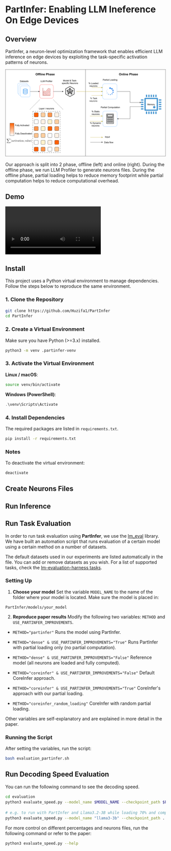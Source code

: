 # PartInfer: Enabling LLM Ineference On Edge Devices

## Overview

PartInfer, a neuron-level optimization framework that enables efficient LLM inference on edge devices by exploiting the task-specific activation patterns of neurons. 

![Overview](assets/overview.svg)

Our approach is split into 2 phase, offline (left) and online (right). During the offline phase, we run LLM Profiler to generate neurons files. During the offline phase, partial loading helps to reduce memory footprint while partial computation helps to reduce computational overhead.

## Demo

![Demo](assets/demo.mp4)

## Install

This project uses a Python virtual environment to manage dependencies. Follow the steps below to reproduce the same environment.

### 1. Clone the Repository

```bash
git clone https://github.com/Huzifa1/PartInfer
cd PartInfer
```

### 2. Create a Virtual Environment

Make sure you have Python (>=3.x) installed.

```bash
python3 -m venv .partinfer-venv
```

### 3. Activate the Virtual Environment

**Linux / macOS**:
    
```bash
source venv/bin/activate
```
    
**Windows (PowerShell)**:
    
```powershell
.\venv\Scripts\Activate
```
    

### 4. Install Dependencies

The required packages are listed in `requirements.txt`.

```bash
pip install -r requirements.txt
```

### Notes
    
To deactivate the virtual environment:
    
```bash
deactivate
```

## Create Neurons Files

## Run Inference

## Run Task Evaluation

In order to run task evaluation using **PartInfer**, we use the [lm_eval](https://github.com/EleutherAI/lm-evaluation-harness) library.
We have built an automation script that runs evaluation of a certain model using a certain method on a number of datasets.

The default datasets used in our experiments are listed automatically in the file. You can add or remove datasets as you wish.
For a list of supported tasks, check the [lm-evaluation-harness tasks](https://github.com/EleutherAI/lm-evaluation-harness/tree/main/lm_eval/tasks).

### Setting Up

1. **Choose your model**
   Set the variable `MODEL_NAME` to the name of the folder where your model is located.
   Make sure the model is placed in:

```
PartInfer/models/your_model
```

2. **Reproduce paper results**
Modify the following two variables: `METHOD` and `USE_PARTINFER_IMPROVEMENTS`.

- `METHOD="partinfer"`
  Runs the model using PartInfer.

- `METHOD="dense" & USE_PARTINFER_IMPROVEMENTS="True"`
  Runs PartInfer with partial loading only (no partial computation).

- `METHOD="dense" & USE_PARTINFER_IMPROVEMENTS="False"`
  Reference model (all neurons are loaded and fully computed).

- `METHOD="coreinfer" & USE_PARTINFER_IMPROVEMENTS="False"`
  Default CoreInfer approach.

- `METHOD="coreinfer" & USE_PARTINFER_IMPROVEMENTS="True"`
  CoreInfer's approach with our partial loading.

- `METHOD="coreinfer_random_loading"`
  CoreInfer with random partial loading.

Other variables are self-explanatory and are explained in more detail in the paper.


### Running the Script

After setting the variables, run the script:

```bash
bash evaluation_partinfer.sh
```

## Run Decoding Speed Evaluation

You can run the following command to see the decoding speed.

```bash
cd evaluation
python3 evaluate_speed.py --model_name $MODEL_NAME --checkpoint_path $PATH_TO_MODEL --num_tokens_to_generate $NUM_TOKENS --method $METHOD

# e.g. to run with PartInfer and Llama3.2-3B while loading 70% and computing 40% of neurons:
python3 evaluate_speed.py --model_name "llama3-3b" --checkpoint_path ../models/llama3-3b --num_tokens_to_generate 256 --method "partinfer" --loaded_neurons_percent 0.7 --sparsity -0.4
```

For more control on different percentages and neurons files, run the following command or refer to the paper:
```bash
python3 evaluate_speed.py --help
```
